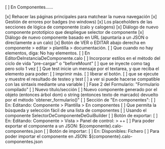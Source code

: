 [ ] En Componentes......

[x] Rehacer las páginas principales para matchear la nueva navegación
[x] Gestión de errores por badges (no windows)
[x] Los placeholders de las secciones de lógica de componente (calo y calogens)
[x] Diálogo de nuevo componente prototípico que despliegue selector de componente
[x] Diálogo de nuevo componente basado en URL (apuntaría a un JSON o directamente a un calo)
[x] Botón de VER o EDITAR abajo derecha en componente > editar > plantilla > documentación.
[ ] Que cuando no hay elementos, diga: No hay elementos.
    [ ] En EditorDeInstanciaDeComponente.calo
[ ] Incorporar estilos en el método del ciclo de vida "pre-cargar" o "beforeMount" 
    [ ] que se inyecte como tag pero solo 1 vez
[ ] Que test inicie un mensaje por el textarea, y que reciba el elemento para poder:
    [ ] imprimir más.
    [ ] liberar el botón.
    [ ] que se ejecute y muestre el resultado de testeo y test
        [ ] a ver si puede hacerse compatible con las sintaxis mediante una variable
[ ] Fase 2 del Formulario: "Formulario compilado"
    [ ] Nuevo título/sección
    [ ] Nuevo componente generado por el objeto (entonces árbol dom) o string (entonces texto de marcado) devuelto por el método 'obtener_formulario()"
[ ] Sección de "En componentes":
    [ ] En: Editando: Componente > Plantilla > En componentes
    [ ] Que permita la búsqueda y selección fácil de una lista de componentes
    [ ] Usando el componente SelectorDeComponenteDeGuiBuilder
[ ] Botón de exportar:
    [ ] En: Editando: Componente > Vista > Panel de control: > ++
    [ ] Para poder exportar el componente a un JSON: ${componente}.calo-componentes.json
[ ] Botón de importar:
    [ ] En: Disponibles: Fichero
    [ ] Para poder importar el componente en JSON: ${componente}.calo-componentes.json
